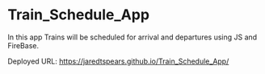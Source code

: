 # Train_Schedule_App

In this app Trains will be scheduled for arrival and departures using JS and FireBase. 

Deployed URL: https://jaredtspears.github.io/Train_Schedule_App/
